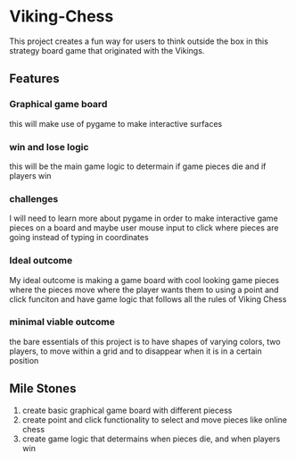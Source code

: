 # Viking-Chess
This project creates a fun way for users to think outside the box in this strategy board game that originated with the Vikings.
## Features
### Graphical game board
this will make use of pygame to make interactive surfaces
### win and lose logic
this will be the main game logic to determain if game pieces die and if players win
### challenges
I will need to learn more about pygame in order to make interactive game pieces on a board and maybe user mouse input to click where pieces are going instead of typing in coordinates
### Ideal outcome
My ideal outcome is making a game board with cool looking game pieces where the pieces move where the player wants them to using a point and click funciton
and have game logic that follows all the rules of Viking Chess
### minimal viable outcome
the bare essentials of this project is to have shapes of varying colors, two players, to move within a grid and to disappear when it is in a certain position

## Mile Stones
1. create basic graphical game board with different piecess
2. create point and click functionality to select and move pieces like online chess
3. create game logic that determains when pieces die, and when players win
